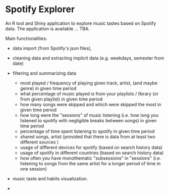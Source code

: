 # Spotify Explorer

An R tool and Shiny application to explore music tastes based on Spotify data.
The application is available ... TBA.

Main functionalities:
  - data import (from Spotify's json files),
 
  - cleaning data and extracting implicit data (e.g. weekdays, semester from date)
 
  - filtering and summarizing data
    - most played / frequency of playing given track, artist, (and maybe genre) in given time period
    - what percentage of music played is from your playlists / library (or from given playlist) in given time period
    - how many songs were skipped and which were skipped the most in given time period
    - how long were the "sessions" of music listening (i.e. how long you listened to spotify with negligible breaks between songs) in given time period
    - percentage of time spent listening to spotify in given time period
    - shared songs, artist (provided that there is data from at least two different sources )
    - usage of different devices for spotify (based on search history data)
    - usage of spotify in different countries (based on search history data)
    - how often you have monothematic "subsessions" in "sessions" (i.e. listening to songs from the same artist for a longer period of time in one session)

  - music taste and habits visualization.
  -
 


